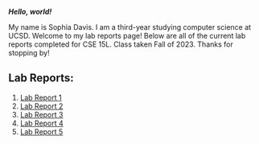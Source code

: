***Hello, world!***

My name is Sophia Davis. I am a third-year studying computer science at UCSD. Welcome to my lab reports page! Below are all of the current lab reports completed for CSE 15L. Class taken Fall of 2023. Thanks for stopping by! 

## Lab Reports:
1. [Lab Report 1](https://sadsoap.github.io/cse15l-lab-reports/LabReport1.html)
2. [Lab Report 2](https://sadsoap.github.io/cse15l-lab-reports/LabReport2.html)
3. [Lab Report 3](https://sadsoap.github.io/cse15l-lab-reports/LabReport3.html)
4. [Lab Report 4](https://sadsoap.github.io/cse15l-lab-reports/LabReport4.html)
5. [Lab Report 5](https://sadsoap.github.io/cse15l-lab-reports/LabReport5.html)

